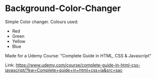 # Background-Color-Changer
Simple Color changer.
Colours used:
- Red
- Green
- Yellow
- Blue

Made for a Udemy Course:
"Complete Guide in HTML, CSS & Javascript"


Link: https://www.udemy.com/course/complete-guide-in-html-css-javascript/?kw=Complete+guide+in+html+css+ja&src=sac
